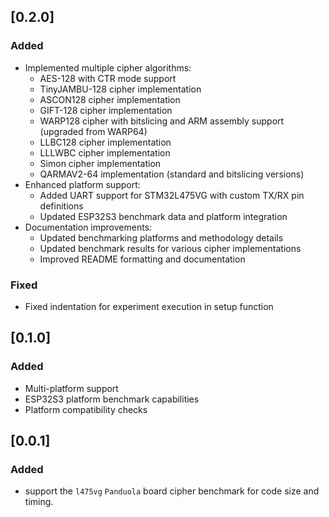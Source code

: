 ## [0.2.0]

### Added

- Implemented multiple cipher algorithms:
  - AES-128 with CTR mode support
  - TinyJAMBU-128 cipher implementation
  - ASCON128 cipher implementation
  - GIFT-128 cipher implementation
  - WARP128 cipher with bitslicing and ARM assembly support (upgraded from WARP64)
  - LLBC128 cipher implementation
  - LLLWBC cipher implementation
  - Simon cipher implementation
  - QARMAV2-64 implementation (standard and bitslicing versions)
- Enhanced platform support:
  - Added UART support for STM32L475VG with custom TX/RX pin definitions
  - Updated ESP32S3 benchmark data and platform integration
- Documentation improvements:
  - Updated benchmarking platforms and methodology details
  - Updated benchmark results for various cipher implementations
  - Improved README formatting and documentation

### Fixed

- Fixed indentation for experiment execution in setup function

## [0.1.0]

### Added

- Multi-platform support
- ESP32S3 platform benchmark capabilities
- Platform compatibility checks

## [0.0.1]

### Added

- support the `l475vg` `Panduola` board cipher benchmark for code size and timing.
